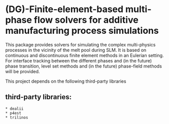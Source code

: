 # (DG)-Finite-element-based multi-phase flow solvers for additive manufacturing process simulations

This package provides solvers for simulating the complex multi-physics processes in the vicinity of the melt pool during SLM. It is based on continuous and discontinuous finite element methods in an Eulerian setting. For interface tracking between the different phases and (in the future) phase transition, level set methods and (in the future) phase-field methods will be provided.

This project depends on the following third-party libraries


## third-party libraries:
    * dealii
    * p4est
    * trilinos
